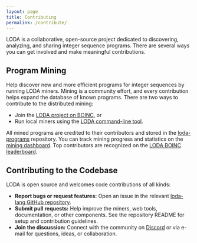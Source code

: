 ```yaml
---
layout: page
title: Contributing
permalink: /contribute/
---
```


LODA is a collaborative, open-source project dedicated to discovering, analyzing, and sharing integer sequence programs. There are several ways you can get involved and make meaningful contributions.

## Program Mining

Help discover new and more efficient programs for integer sequences by running LODA miners. Mining is a community effort, and every contribution helps expand the database of known programs. There are two ways to contribute to the distributed mining:

- Join the [LODA project on BOINC](https://boinc.loda-lang.org/loda/), or
- Run local miners using the [LODA command-line tool](/install).

All mined programs are credited to their contributors and stored in the [loda-programs](https://github.com/loda-lang/loda-programs) repository. You can track mining progress and statistics on the [mining dashboard](https://dashboard.loda-lang.org/grafana/). Top contributors are recognized on the [LODA BOINC leaderboard](https://boinc.loda-lang.org/loda/top_users.php).

## Contributing to the Codebase

LODA is open source and welcomes code contributions of all kinds:

- **Report bugs or request features:** Open an issue in the relevant [loda-lang GitHub repository](https://github.com/loda-lang).
- **Submit pull requests:** Help improve the miners, web tools, documentation, or other components. See the repository README for setup and contribution guidelines.
- **Join the discussion:** Connect with the community on [Discord](https://loda-lang.org/discord) or via e-mail for questions, ideas, or collaboration.
